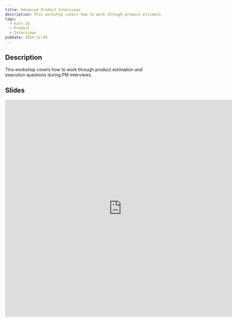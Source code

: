 ```yaml
---
title: Advanced Product Interviews
description: This workshop covers how to work through product estimation and execution questions during PM interviews.
tags:
  - Fall-24
  - Product
  - Interviews
pubDate: 2024-12-09
---
```


## Description

This workshop covers how to work through product estimation and execution questions during PM interviews.

## Slides

<iframe src="https://docs.google.com/presentation/d/e/2PACX-1vQdzAF6SQtoVZtj1Z3O9djXpzum0G3HSzoaKk9oBgp7CXwrUaCyeuFkzriK_REqaBbxVgJeG0k26pIW/embed?start=false&loop=false&delayms=3000" frameborder="0" width="750" height="700" allowfullscreen="true" mozallowfullscreen="true" webkitallowfullscreen="true"></iframe>
